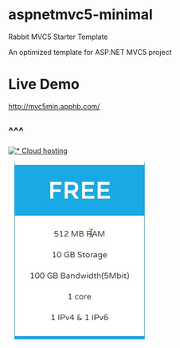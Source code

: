 # aspnetmvc5-minimal
Rabbit MVC5 Starter Template

An optimized template for ASP.NET MVC5 project

# Live Demo
http://mvc5min.apphb.com/

## ^^^

[![* Cloud hosting][4]][2]

[![* Free Cloud Server][3]][1]

[1]: https://www.cloudrino.net/?ref=4840
[2]: http://manage.digistar.vn/aff.php?aff=432
[3]: https://raw.githubusercontent.com/netvietdev/aspnetmvc4-minimal/master/images/free-cloud-server.jpg
[4]: https://www.digistar.vn/wp-content/uploads/2015/03/CLOUD-HOSTING-320x50.png?e631d1
